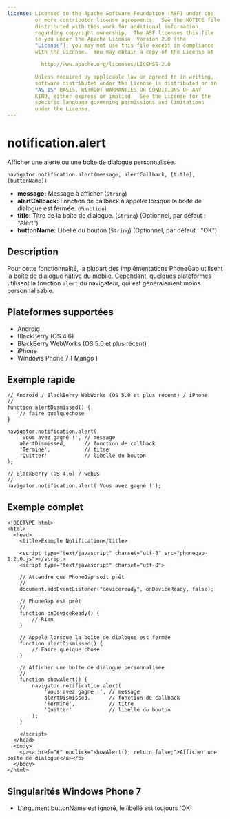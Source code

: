 ```yaml
---
license: Licensed to the Apache Software Foundation (ASF) under one
         or more contributor license agreements.  See the NOTICE file
         distributed with this work for additional information
         regarding copyright ownership.  The ASF licenses this file
         to you under the Apache License, Version 2.0 (the
         "License"); you may not use this file except in compliance
         with the License.  You may obtain a copy of the License at

           http://www.apache.org/licenses/LICENSE-2.0

         Unless required by applicable law or agreed to in writing,
         software distributed under the License is distributed on an
         "AS IS" BASIS, WITHOUT WARRANTIES OR CONDITIONS OF ANY
         KIND, either express or implied.  See the License for the
         specific language governing permissions and limitations
         under the License.
---
```


notification.alert
==================

Afficher une alerte ou une boîte de dialogue personnalisée.

    navigator.notification.alert(message, alertCallback, [title], [buttonName])

- __message:__ Message à afficher (`String`)
- __alertCallback:__ Fonction de callback à appeler lorsque la boîte de dialogue est fermée. (`Function`)
- __title:__ Titre de la boîte de dialogue. (`String`) (Optionnel, par défaut : "Alert")
- __buttonName:__ Libellé du bouton (`String`) (Optionnel, par défaut : "OK")
    
Description
-----------

Pour cette fonctionnalité, la plupart des implémentations PhoneGap utilisent la boîte de dialogue native du mobile.  Cependant, quelques plateformes utilisent la fonction `alert` du navigateur, qui est généralement moins personnalisable.

Plateformes supportées
----------------------

- Android
- BlackBerry (OS 4.6)
- BlackBerry WebWorks (OS 5.0 et plus récent)
- iPhone
- Windows Phone 7 ( Mango )

Exemple rapide
--------------

    // Android / BlackBerry WebWorks (OS 5.0 et plus récent) / iPhone
    //
    function alertDismissed() {
        // faire quelquechose
    }

    navigator.notification.alert(
        'Vous avez gagné !', // message
        alertDismissed,      // fonction de callback
        'Terminé',           // titre
        'Quitter'            // libellé du bouton
    );

    // BlackBerry (OS 4.6) / webOS
    //
    navigator.notification.alert('Vous avez gagné !');
        
Exemple complet
---------------

    <!DOCTYPE html>
    <html>
      <head>
        <title>Exemple Notification</title>

        <script type="text/javascript" charset="utf-8" src="phonegap-1.2.0.js"></script>
        <script type="text/javascript" charset="utf-8">

        // Attendre que PhoneGap soit prêt
        //
        document.addEventListener("deviceready", onDeviceReady, false);

        // PhoneGap est prêt
        //
        function onDeviceReady() {
            // Rien
        }
    
        // Appelé lorsque la boîte de dialogue est fermée
	    function alertDismissed() {
	        // Faire quelque chose
	    }

        // Afficher une boîte de dialogue personnalisée
        //
        function showAlert() {
		    navigator.notification.alert(
		        'Vous avez gagné !', // message
		        alertDismissed,      // fonction de callback
		        'Terminé',           // titre
		        'Quitter'            // libellé du bouton
		    );
        }
    
        </script>
      </head>
      <body>
        <p><a href="#" onclick="showAlert(); return false;">Afficher une boîte de dialogue</a></p>
      </body>
    </html>

Singularités Windows Phone 7
----------------------------

- L'argument buttonName est ignoré, le libellé est toujours 'OK' 